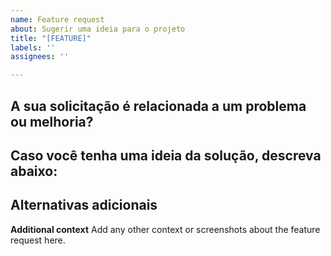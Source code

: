 ```yaml
---
name: Feature request
about: Sugerir uma ideia para o projeto
title: "[FEATURE]"
labels: ''
assignees: ''

---
```


## A sua solicitação é relacionada a um problema ou melhoria?
[Descrição clara e concisa sobre a situação atual]::

## Caso você tenha uma ideia da solução, descreva abaixo:


## Alternativas adicionais
[Caso tenha alternativas ou ferramentas que possam solucionar, adicione-as aqui.]::

**Additional context**
Add any other context or screenshots about the feature request here.
